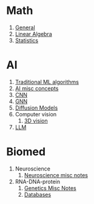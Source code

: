 # Math
1. [General](https://zhuanlan.zhihu.com/p/1913327850058154764)
2. [Linear Algebra](https://zhuanlan.zhihu.com/p/1913328312719242727)
3. [Statistics](https://zhuanlan.zhihu.com/p/1913328613161428501)

# AI
1. [Traditional ML algorithms](https://zhuanlan.zhihu.com/p/1916440259421533499)
1. [AI misc concepts](https://zhuanlan.zhihu.com/p/1913322427523527491)
1. [CNN](https://zhuanlan.zhihu.com/p/1913325083327459352)
1. [GNN](https://zhuanlan.zhihu.com/p/1913260843107321204)
1. [Diffusion Models](https://zhuanlan.zhihu.com/p/1913226131466872447)
1. Computer vision
   1. [3D vision](https://zhuanlan.zhihu.com/p/1915710518171240060)
1. [LLM](https://zhuanlan.zhihu.com/p/1915759089444689599)

# Biomed
1. Neuroscience
   1. [Neuroscience misc notes](https://zhuanlan.zhihu.com/p/1916192539595245445)   
2. RNA-DNA-protein
   1. [Genetics Misc Notes](https://zhuanlan.zhihu.com/p/1913326537517831630)
   2. [Databases](https://zhuanlan.zhihu.com/p/1913327272536027462)